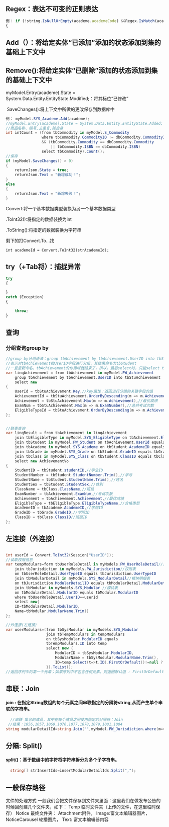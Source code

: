 ##  Regex：表达不可变的正则表达

```js
例： if (!string.IsNullOrEmpty(academe.academeCode) &&Regex.IsMatch(academe.academeCode, "^\\d{2}$"))
{
```

##      Add（）：将给定实体“已添加”添加的状态添加到集的基础上下文中

##     Remove():将给定实体“已删除”添加的状态添加到集的基础上下文中

 myModel.Entry(academe).State = System.Data.Entity.EntityState.Modified;：将其标位“已修改”

​    SaveChanges():将上下文中所做的更改保存到数据库中

```c#
例： myModel.SYS_Academe.Add(academe);
//myModel.Entry(academe).State = System.Data.Entity.EntityState.Added;
//商品名称、编号,去重复,除自身
int intCount = (from tbCommodity in myModel.S_Commodity
                where tbCommodity.CommodityID != dbCommodity.CommodityID
                && (tbCommodity.Commodity == dbCommodity.Commodity
                    || tbCommodity.ISBN == dbCommodity.ISBN)
                select tbCommodity).Count();
//保存
if (myModel.SaveChanges() > 0)
{
    returnJson.State = true;
    returnJson.Text = "新增成功！";
}
else
{
    returnJson.Text = "新增失败！";
}
```

  Convert:将一个基本数据类型装换为另一个基本数据类型

 .ToInt32():将指定的数据装换为int

  .ToString():将指定的数据装换为字符串

 剩下的打Convert.To...找

```
int academeId = Convert.ToInt32(strAcademeId);
```

##    try（+Tab将）：捕捉异常

```js
try
{

}
catch (Exception)
{

    throw;
}
```
## 查询

### 分组查询group by

```c#
//group by分组语法：group tbAchievement by tbAchievement.UserID into tbStudent 
//表示对tbAchievement按UserID字段进行分组，其结果命名为tbStudent 
//一旦重新命名，tbAchievement的作用域就结束了，所以，最后select时，只能select tbStudent
var linqAchievement = from tbAchievement in myModel.PW_Achievement
    group tbAchievement by tbAchievement.UserID into tbStuAchievement
    select new
{
    UserId = tbStuAchievement.Key,//key属性：返回进行分组的关键字段的值
    AchievementId = tbStuAchievement.OrderByDescending(m => m.Achievement).FirstOrDefault().AchievementID,//根据学生成绩进行倒叙排序，获取第一条数据的成绩ID
    Achievement = tbStuAchievement.Max(m => m.Achievement),//最优成绩
    ExamNum = tbStuAchievement.Max(m => m.ExamNumber),//总共考试次数
    EligibleTypeId = tbStuAchievement.OrderByDescending(m => m.Achievement).FirstOrDefault().EligibleTypeID//合格类型
};


//联表查询
var linqResult = from tbAchievement in linqAchievement
    join tbEligibleType in myModel.SYS_EligibleType on tbAchievement.EligibleTypeId equals tbEligibleType.EligibleTypeID
    join tbStudent in myModel.PW_Student on tbAchievement.UserId equals tbStudent.UserID
    join tbAcademe in myModel.SYS_Academe on tbStudent.AcademeID equals tbAcademe.AcademeID
    join tbGrade in myModel.SYS_Grade on tbStudent.GradeID equals tbGrade.GradeID
    join tbClass in myModel.SYS_Class on tbStudent.ClassID equals tbClass.ClassID
    select new AchievementVo
{
    StudentID = tbStudent.studentID,//学生ID
    StudentNumber = tbStudent.StudentNumber.Trim(),//学号
    StudentName = tbStudent.StudentName.Trim(),//姓名
    StudentSex = tbStudent.StudentSex,//性别
    ClassName = tbClass.ClassName,//班级
    ExamNumber = tbAchievement.ExamNum,//考试次数
    Achievement = tbAchievement.Achievement,//最优成绩
    EligibleType = tbEligibleType.EligibleTypeName,//合格类型
    AcademeID = tbAcademe.AcademeID,//学院ID
    GradeID = tbGrade.GradeID,//学院ID
    ClassID = tbClass.ClassID//班级ID
}; 
```

## 左连接（外连接）



```c#

int userId = Convert.ToInt32(Session["UserID"]);
//读取权限信息
var tempModulars=form tbUserRoleDetail in myModels.PW_UserRoleDetail//用户角色明细表
    join tbJurisdiction in myModels.PW_Jurisdiction//权限表
    on tbUserRoleDetail.UserTypeID equals tbJurisdiction.UserTypeID
    join tbModularDetail in myModels.SYS_ModularDetail//模块明细表
    on tbJurisdiction.ModularDetailID equals tbModularDetail.ModularDetailID
    join tbModular in myModels.SYS_Modular //模块表
    on tbModularDetail.ModularID equals tbModular.ModularID
    where tbUserRoleDetail.UserID==userId
    select new{
    ID=tbModularDetail.ModularID,
    Name=tbModular.ModularName.Trim()
};

//外连接(左连接)
var userModulars=(from tbSysModular in myModels.SYS_Modular
                  join tbTempModulars in tempModulars
                  on tbSysModular.ModularID equals
                  tbTempModulars.ID into temp
                  select new {
                      ModularID = tbSysModular.ModularID,
                      ModularName = tbSysModular.ModularName.Trim(),
                      ID=temp.Select(t=>t.ID).FirstOrDefault()!=null ? temp.Select(t=>t.ID).FirstOrDefault() : 0//三目运算
                  }).ToList();  
//返回序列中的第一个元素；如果序列中不包含任何元素，则返回默认值 : FirstOrDefault()
```









## 串联：Join

####     join : 在指定String数组的每个元素之间串联指定的分隔符string,从而产生单个串联的字符串。

```c#
  //串联 集合的成员，其中在每个成员之间使用指定的分隔符：Join
 //结果：1056,1057,1069,1076,1077,1078,1079,1081,1084
string modularDetailId=string.Join("",myModel.PW_Jurisdiction.where(m=>m.UserTypeID==UserTypeID)).Select(m=>m.ModularDetailID);

```

## 分隔: Split()

####   split()：基于数组中的字符将字符串拆分为多个子字符串。

```c#
  string[] strInsertIds=insertModularDetailIds.Split(",");
```



## 一般保存路径



文件的处理方式
            一般我们会把文件保存到文件夹里面：这里我们在做发布公告的时候回创建几个文件夹，如下：
         Temp 临时文件夹（上传的文件，在这里临时保存）
            Notice 最终文件夹：
                Attachment附件，
                Image:富文本编辑器图片，
                NoticeCarousel 轮播图片，
                Text: 富文本编辑器内容



















